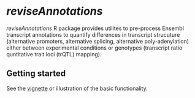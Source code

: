 # _reviseAnnotations_
_reviseAnnotations_ R package provides utilites to pre-process Ensembl transcript annotations to quantify differences in transcript strucuture (alternative promoters, alternative splicing, alternative poly-adenylation) either between experimental conditions or genotypes (transcript ratio quntitative trait loci (trQTL) mapping). 

## Getting started
See the [vignette](http://htmlpreview.github.io/?https://github.com/kauralasoo/reviseAnnotations/blob/master/vignettes/construct_events.html) or illustration of the basic functionality.

